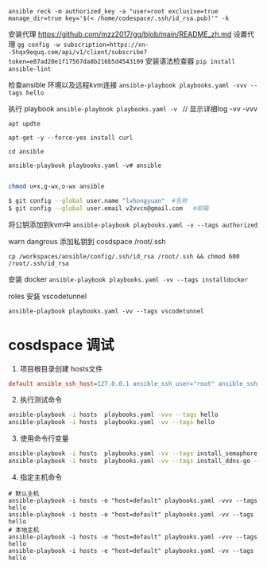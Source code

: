 `ansible reck -m authorized_key -a "user=root exclusive=true manage_dir=true key='$(< /home/codespace/.ssh/id_rsa.pub)'" -k`

安装代理
https://github.com/mzz2017/gg/blob/main/README_zh.md
设置代理
`gg config -w subscription=https://xn--5hqx9equq.com/api/v1/client/subscribe?token=e87ad20e1f17567da8b216b5d4543109`
安装语法检查器
`pip install ansible-lint`

检查ansible 环境以及远程kvm连接
`ansible-playbook playbooks.yaml -vvv --tags hello`

执行 playbook
`ansible-playbook playbooks.yaml -v ` // 显示详细log -vv -vvv
                                                                                                    
`apt updte`

`apt-get -y --force-yes install curl`

`cd ansible`

`ansible-playbook playbooks.yaml -v# ansible`



```bash

chmod u+x,g-wx,o-wx ansible

$ git config --global user.name "lvhongyuan"  #名称
$ git config --global user.email v2vvcn@gmail.com   #邮箱
```


将公钥添加到kvm中
`ansible-playbook playbooks.yaml -v --tags authorized`

warn dangrous
添加私钥到 cosdspace /root/.ssh 

`cp /workspaces/ansible/config/.ssh/id_rsa /root/.ssh && chmod 600 /root/.ssh/id_rsa `

安装 docker
`ansible-playbook playbooks.yaml -vv --tags installdocker`

roles 安装 vscodetunnel

`ansible-playbook playbooks.yaml -vv --tags vscodetunnel`

# cosdspace 调试

1. 项目根目录创建 hosts文件
```ini
default ansible_ssh_host=127.0.0.1 ansible_ssh_user="root" ansible_ssh_pass=changepassword ansible_ssh_extra_args='-o StrictHostKeyChecking=no'
```

2. 执行测试命令

```bash
ansible-playbook -i hosts  playbooks.yaml -vvv --tags hello
ansible-playbook -i hosts  playbooks.yaml -vv --tags hello
```

3. 使用命令行变量

```bash
ansible-playbook -i hosts  playbooks.yaml -vv --tags install_semaphore --extra-vars "password=changeme"
ansible-playbook -i hosts  playbooks.yaml -vv --tags install_ddns-go --extra-vars "ddns-go_pwd=changeme cloudfare_token=token"
```
4. 指定主机命令
```shell
# 默认主机
ansible-playbook -i hosts -e "host=default" playbooks.yaml -vvv --tags hello
ansible-playbook -i hosts -e "host=default" playbooks.yaml -vv --tags hello
# 本地主机
ansible-playbook -i hosts -e "host=default" playbooks.yaml -vvv --tags hello
ansible-playbook -i hosts -e "host=default" playbooks.yaml -vv --tags hello
```